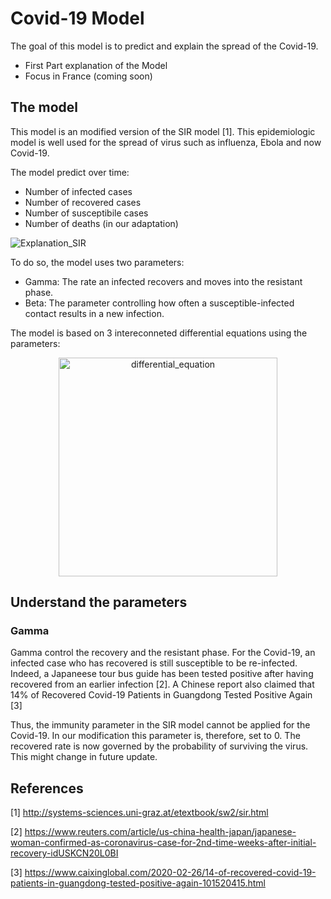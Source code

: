 # Covid-19 Model

The goal of this model is to predict and explain the spread of the Covid-19. 

- First Part explanation of the Model
- Focus in France (coming soon)


## The model

This model is an modified version of the SIR model [1]. This epidemiologic model is well used for the spread of virus such as influenza, Ebola and now Covid-19.

The model predict over time: 

- Number of infected cases
- Number of recovered cases
- Number of susceptibile cases
- Number of deaths (in our adaptation)



![Explanation_SIR](https://user-images.githubusercontent.com/55028120/76786234-283d3f00-67b7-11ea-96f4-9fdf743e3325.png)

To do so, the model uses two parameters: 

- Gamma: The rate an infected recovers and moves into the resistant phase.
- Beta: The parameter controlling how often a susceptible-infected contact results in a new infection.

The model is based on 3 intereconneted differential equations using the parameters:

<p align="center">
<img width="350" alt="differential_equation" src="https://user-images.githubusercontent.com/55028120/76787601-b0244880-67b9-11ea-82b9-776a9efe16da.png">
</p>


## Understand the parameters
### Gamma

Gamma control the recovery and the resistant phase. For the Covid-19, an infected case who has recovered is still susceptible to be re-infected. Indeed, a Japaneese tour bus guide has been tested positive after having recovered from an earlier infection [2]. A Chinese report also claimed that 14% of Recovered Covid-19 Patients in Guangdong Tested Positive Again [3] 

Thus, the immunity parameter in the SIR model cannot be applied for the Covid-19. In our modification this parameter is, therefore, set to 0. The recovered rate is now governed by the probability of surviving the virus. This might change in future update. 


## References 

[1] http://systems-sciences.uni-graz.at/etextbook/sw2/sir.html

[2] https://www.reuters.com/article/us-china-health-japan/japanese-woman-confirmed-as-coronavirus-case-for-2nd-time-weeks-after-initial-recovery-idUSKCN20L0BI

[3] https://www.caixinglobal.com/2020-02-26/14-of-recovered-covid-19-patients-in-guangdong-tested-positive-again-101520415.html
